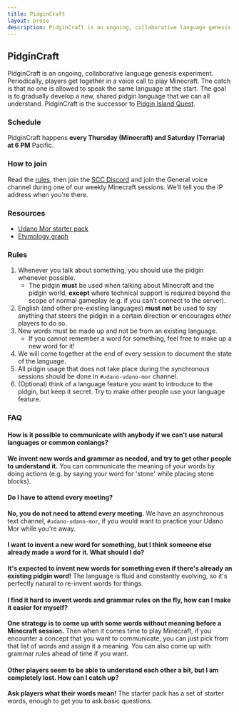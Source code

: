 ```yaml
---
title: PidginCraft
layout: prose
description: PidginCraft is an ongoing, collaborative language genesis experiment. Periodically, players get together in a voice call to play Minecraft. The catch is that no one is allowed to speak the same language at the start. The goal is to gradually develop a new, shared pidgin language that we can all understand.
---
```

<h2 class="mb-0">PidginCraft</h2>
<p class="lead font-bold">PidginCraft is an ongoing, collaborative language genesis experiment. Periodically, players get together in a voice call to play Minecraft. The catch is that no one is allowed to speak the same language at the start. The goal is to gradually develop a new, shared pidgin language that we can all understand. PidginCraft is the successor to <a href="/pidgin/island/">Pidgin Island Quest</a>.</p>

<div class="lg:flex lg:flex-row lg:gap-5">
  <div class="w-full lg:w-1/3">
    <h3>Schedule</h3>
    <p class="lead">PidginCraft happens <strong>every Thursday (Minecraft) and Saturday (Terraria) at 6 PM</strong> Pacific.</p>
  </div>
  

  <div class="w-full lg:w-1/3">
    <h3>How to join</h3>
    <p class="lead">Read the <a href="#rules">rules</a>, then join the <a href="/discord">SCC Discord</a> and join the General voice channel during one of our weekly Minecraft sessions. We'll tell you the IP address when you're there.</p>
  </div>

  <div class="w-full lg:w-1/3">
    <h3>Resources</h3>
    <ul class="lead">
      <li><a href="/assets/conlang-docs/udano-mormor-starter-pack-2025-03-12.pdf">Udano Mor starter pack</a></li>
      <li><a href="/pidgin/craft/etymology">Etymology graph</a></li>
    </ul>
  </div>
</div>

### Rules
1. Whenever you talk about something, you should use the pidgin whenever possible.
    * The pidgin **must** be used when talking about Minecraft and the pidgin world, **except** where technical support is required beyond the scope of normal gameplay (e.g. if you can't connect to the server).
1. English (and other pre-existing languages) **must not** be used to say anything that steers the pidgin in a certain direction or encourages other players to do so.
1. New words must be made up and not be from an existing language.
    * If you cannot remember a word for something, feel free to make up a new word for it!
1. We will come together at the end of every session to document the state of the language.
1. All pidgin usage that does not take place during the synchronous sessions should be done in `#udano-udano-mor` channel.
1. (Optional) think of a language feature you want to introduce to the pidgin, but keep it secret. Try to make other people use your language feature.

### FAQ
#### How is it possible to communicate with anybody if we can't use natural languages or common conlangs?
**We invent new words and grammar as needed, and try to get other people to understand it.** You can communicate the meaning of your words by doing actions (e.g. by saying your word for 'stone' while placing stone blocks).

#### Do I have to attend every meeting?
**No, you do not need to attend every meeting.** We have an asynchronous text channel, `#udano-udano-mor`, if you would want to practice your Udano Mor while you're away.

#### I want to invent a new word for something, but I think someone else already made a word for it. What should I do?
**It's expected to invent new words for something even if there's already an existing pidgin word!** The language is fluid and constantly evolving, so it's perfectly natural to re-invent words for things.

#### I find it hard to invent words and grammar rules on the fly, how can I make it easier for myself?
**One strategy is to come up with some words without meaning before a Minecraft session.** Then when it comes time to play Minecraft, if you encounter a concept that you want to communicate, you can just pick from that list of words and assign it a meaning. You can also come up with grammar rules ahead of time if you want.

#### Other players seem to be able to understand each other a bit, but I am completely lost. How can I catch up?
**Ask players what their words mean!** The starter pack has a set of starter words, enough to get you to ask basic questions.
